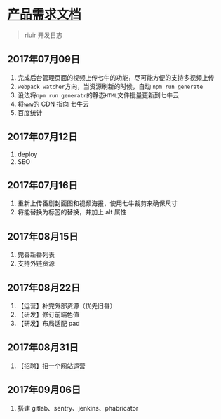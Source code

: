 # [产品需求文档](/)

> riuir 开发日志

## 2017年07月09日

1. 完成后台管理页面的视频上传七牛的功能，尽可能方便的支持多视频上传
2. `webpack watcher`方向，当资源刷新的时候，自动 `npm run generate`
3. 设法将`npm run generatr`的静态`HTML`文件批量更新到七牛云
4. 将`www`的 CDN 指向 七牛云
5. 百度统计

## 2017年07月12日

1. deploy
2. SEO

## 2017年07月16日

1. 重新上传番剧封面图和视频海报，使用七牛裁剪来确保尺寸
2. 将能替换为<img>标签的替换，并加上 alt 属性

## 2017年08月15日

1. 完善新番列表
2. 支持外链资源

## 2017年08月22日

1. 【运营】补完外部资源（优先旧番）
2. 【研发】修订前端色值
3. 【研发】布局适配 pad

## 2017年08月31日

1. 【招聘】招一个网站运营

## 2017年09月06日

1. 搭建 gitlab、sentry、jenkins、phabricator